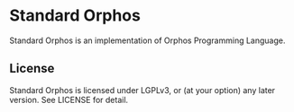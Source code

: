 # Standard Orphos
Standard Orphos is an implementation of Orphos Programming Language.

## License
Standard Orphos is licensed under LGPLv3, or (at your option) any later version.
See LICENSE for detail.
